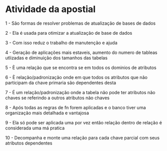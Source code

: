 # Atividade da apostial

<p>1 - São formas de resolver problemas de atualização de bases de dados</p>
<p>2 - Ela é usada para otimizar a atualização de base de dados</p>
<p>3 - Com isso reduz o trabalho de manutenção e ajuda</p>
<p>4 - Geração de aplicações mais estaveis, aumento do numero de tableas utlizadas e diminuição dos tamanhos das tabelas</p>
<p>5 - È uma relação que se encontra se em todos os dominios de atributos</p>
<p>6 - È relação/padronização onde em que todos os atributos que não participam da chave primaria são dependentes desta</p>
<p>7 - É um relação/padronização onde a tabela não pode ter atributos não chaves se referindo a outros atributos não chaves</p>
<p>8 - Após todas as regras de fn forem aplicadas e o banco tiver uma organização mais detalhada e vantajosa</p>
<p>9 - Ela só pode ser aplicada uma por vez então relação dentro de relação é considerada uma má pratica</p>
<p>10 - Decompanha e monte uma relação para cada chave parcial com seus atributos dependentes</p>
